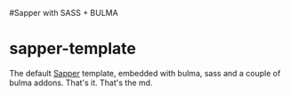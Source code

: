 #Sapper with SASS + BULMA

# sapper-template

The default [Sapper](https://github.com/sveltejs/sapper) template, embedded with bulma, sass and a couple of bulma addons.
That's it.
That's the md.
